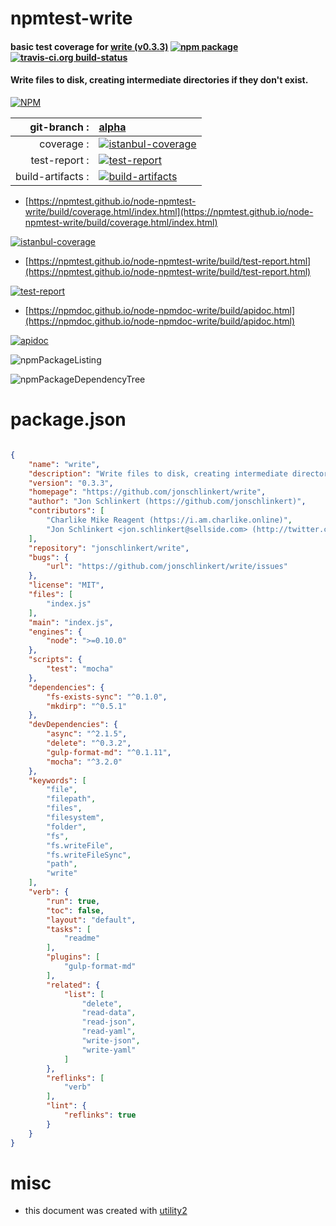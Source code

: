 # npmtest-write

#### basic test coverage for  [write (v0.3.3)](https://github.com/jonschlinkert/write)  [![npm package](https://img.shields.io/npm/v/npmtest-write.svg?style=flat-square)](https://www.npmjs.org/package/npmtest-write) [![travis-ci.org build-status](https://api.travis-ci.org/npmtest/node-npmtest-write.svg)](https://travis-ci.org/npmtest/node-npmtest-write)

#### Write files to disk, creating intermediate directories if they don't exist.

[![NPM](https://nodei.co/npm/write.png?downloads=true&downloadRank=true&stars=true)](https://www.npmjs.com/package/write)

| git-branch : | [alpha](https://github.com/npmtest/node-npmtest-write/tree/alpha)|
|--:|:--|
| coverage : | [![istanbul-coverage](https://npmtest.github.io/node-npmtest-write/build/coverage.badge.svg)](https://npmtest.github.io/node-npmtest-write/build/coverage.html/index.html)|
| test-report : | [![test-report](https://npmtest.github.io/node-npmtest-write/build/test-report.badge.svg)](https://npmtest.github.io/node-npmtest-write/build/test-report.html)|
| build-artifacts : | [![build-artifacts](https://npmtest.github.io/node-npmtest-write/glyphicons_144_folder_open.png)](https://github.com/npmtest/node-npmtest-write/tree/gh-pages/build)|

- [https://npmtest.github.io/node-npmtest-write/build/coverage.html/index.html](https://npmtest.github.io/node-npmtest-write/build/coverage.html/index.html)

[![istanbul-coverage](https://npmtest.github.io/node-npmtest-write/build/screenCapture.buildCi.browser.%252Ftmp%252Fbuild%252Fcoverage.lib.html.png)](https://npmtest.github.io/node-npmtest-write/build/coverage.html/index.html)

- [https://npmtest.github.io/node-npmtest-write/build/test-report.html](https://npmtest.github.io/node-npmtest-write/build/test-report.html)

[![test-report](https://npmtest.github.io/node-npmtest-write/build/screenCapture.buildCi.browser.%252Ftmp%252Fbuild%252Ftest-report.html.png)](https://npmtest.github.io/node-npmtest-write/build/test-report.html)

- [https://npmdoc.github.io/node-npmdoc-write/build/apidoc.html](https://npmdoc.github.io/node-npmdoc-write/build/apidoc.html)

[![apidoc](https://npmdoc.github.io/node-npmdoc-write/build/screenCapture.buildCi.browser.%252Ftmp%252Fbuild%252Fapidoc.html.png)](https://npmdoc.github.io/node-npmdoc-write/build/apidoc.html)

![npmPackageListing](https://npmtest.github.io/node-npmtest-write/build/screenCapture.npmPackageListing.svg)

![npmPackageDependencyTree](https://npmtest.github.io/node-npmtest-write/build/screenCapture.npmPackageDependencyTree.svg)



# package.json

```json

{
    "name": "write",
    "description": "Write files to disk, creating intermediate directories if they don't exist.",
    "version": "0.3.3",
    "homepage": "https://github.com/jonschlinkert/write",
    "author": "Jon Schlinkert (https://github.com/jonschlinkert)",
    "contributors": [
        "Charlike Mike Reagent (https://i.am.charlike.online)",
        "Jon Schlinkert <jon.schlinkert@sellside.com> (http://twitter.com/jonschlinkert)"
    ],
    "repository": "jonschlinkert/write",
    "bugs": {
        "url": "https://github.com/jonschlinkert/write/issues"
    },
    "license": "MIT",
    "files": [
        "index.js"
    ],
    "main": "index.js",
    "engines": {
        "node": ">=0.10.0"
    },
    "scripts": {
        "test": "mocha"
    },
    "dependencies": {
        "fs-exists-sync": "^0.1.0",
        "mkdirp": "^0.5.1"
    },
    "devDependencies": {
        "async": "^2.1.5",
        "delete": "^0.3.2",
        "gulp-format-md": "^0.1.11",
        "mocha": "^3.2.0"
    },
    "keywords": [
        "file",
        "filepath",
        "files",
        "filesystem",
        "folder",
        "fs",
        "fs.writeFile",
        "fs.writeFileSync",
        "path",
        "write"
    ],
    "verb": {
        "run": true,
        "toc": false,
        "layout": "default",
        "tasks": [
            "readme"
        ],
        "plugins": [
            "gulp-format-md"
        ],
        "related": {
            "list": [
                "delete",
                "read-data",
                "read-json",
                "read-yaml",
                "write-json",
                "write-yaml"
            ]
        },
        "reflinks": [
            "verb"
        ],
        "lint": {
            "reflinks": true
        }
    }
}
```



# misc
- this document was created with [utility2](https://github.com/kaizhu256/node-utility2)
